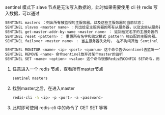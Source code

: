 sentinel 模式下 slave 节点是无法写入数据的，此时如果需要使用 cli 往 redis 写入数据，可以通过



```bash
SENTINEL masters ：列出所有被监视的主服务器，以及这些主服务器的当前状态；
SENTINEL slaves <master name> ：列出给定主服务器的所有从服务器，以及这些从服务器的当前状态；
SENTINEL get-master-addr-by-name <master name> ： 返回给定名字的主服务器的 IP 地址和端口号。 如果这个主服务器正在执行故障转移操作， 或者针对这个主服务器的故障转移操作已经完成， 那么这个命令返回新的主服务器的 IP 地址和端口号；
SENTINEL reset <pattern> ： 重置所有名字和给定模式 pattern 相匹配的主服务器。 pattern 参数是一个 Glob 风格的模式。 重置操作清楚主服务器目前的所有状态， 包括正在执行中的故障转移， 并移除目前已经发现和关联的， 主服务器的所有从服务器和 Sentinel ；
SENTINEL failover <master name> ： 当主服务器失效时， 在不询问其他 Sentinel 意见的情况下， 强制开始一次自动故障迁移。 （不过发起故障转移的 Sentinel 会向其他 Sentinel 发送一个新的配置，其他 Sentinel 会根据这个配置进行相应的更新）

SENTINEL MONITOR <name> <ip> <port> <quorum> 这个命令告诉sentinel去监听一个新的master
SENTINEL REMOVE <name> 命令sentinel放弃对某个master的监听
SENTINEL SET <name> <option> <value> 这个命令很像Redis的CONFIG SET命令，用来改变指定master的配置。支持多个<option><value>。例如以下实例：SENTINEL SET objects-cache-master down-after-milliseconds 1000
```



1. 任意进入一个 redis 节点，查看所有master节点

   ```bash
   sentinel masters 
   ```

2. 找到master之后，在进入master

   ```bash
   redis-cli -h <ip> -p <port> -a <password>
   ```

3. 此时即可使用 redis-cli 中的命令了 GET SET 等等

